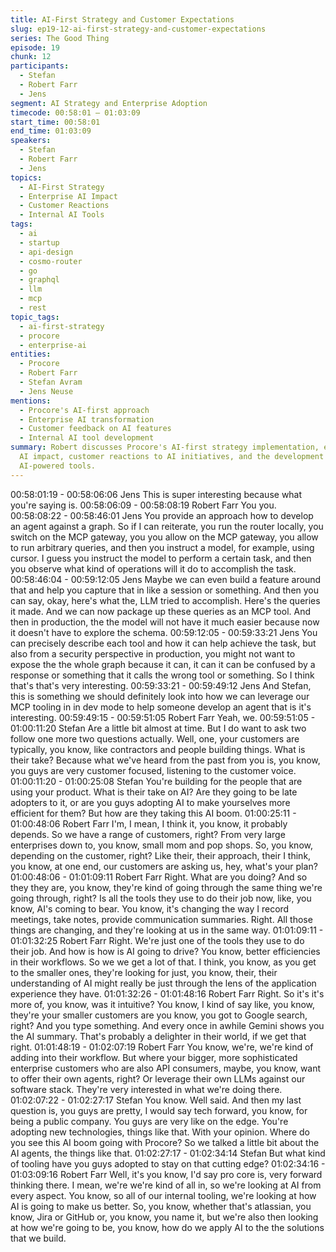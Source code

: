 ```yaml
---
title: AI-First Strategy and Customer Expectations
slug: ep19-12-ai-first-strategy-and-customer-expectations
series: The Good Thing
episode: 19
chunk: 12
participants:
  - Stefan
  - Robert Farr
  - Jens
segment: AI Strategy and Enterprise Adoption
timecode: 00:58:01 – 01:03:09
start_time: 00:58:01
end_time: 01:03:09
speakers:
  - Stefan
  - Robert Farr
  - Jens
topics:
  - AI-First Strategy
  - Enterprise AI Impact
  - Customer Reactions
  - Internal AI Tools
tags:
  - ai
  - startup
  - api-design
  - cosmo-router
  - go
  - graphql
  - llm
  - mcp
  - rest
topic_tags:
  - ai-first-strategy
  - procore
  - enterprise-ai
entities:
  - Procore
  - Robert Farr
  - Stefan Avram
  - Jens Neuse
mentions:
  - Procore's AI-first approach
  - Enterprise AI transformation
  - Customer feedback on AI features
  - Internal AI tool development
summary: Robert discusses Procore's AI-first strategy implementation, exploring enterprise
  AI impact, customer reactions to AI initiatives, and the development of internal
  AI-powered tools.
---
```


00:58:01:19 - 00:58:06:06
Jens
This is super interesting because what you're saying is.
00:58:06:09 - 00:58:08:19
Robert Farr
You you.
00:58:08:22 - 00:58:46:01
Jens
You provide an approach how to develop an agent against a graph. So if I can reiterate, you run
the router locally, you switch on the MCP gateway, you you allow on the MCP gateway, you
allow to run arbitrary queries, and then you instruct a model, for example, using cursor. I guess
you instruct the model to perform a certain task, and then you observe what kind of operations
will it do to accomplish the task.
00:58:46:04 - 00:59:12:05
Jens
Maybe we can even build a feature around that and help you capture that in like a session or
something. And then you can say, okay, here's what the, LLM tried to accomplish. Here's the
queries it made. And we can now package up these queries as an MCP tool. And then in
production, the the model will not have it much easier because now it doesn't have to explore
the schema.
00:59:12:05 - 00:59:33:21
Jens
You can precisely describe each tool and how it can help achieve the task, but also from a
security perspective in production, you might not want to expose the the whole graph because it
can, it can it can be confused by a response or something that it calls the wrong tool or
something. So I think that's that's very interesting.
00:59:33:21 - 00:59:49:12
Jens
And Stefan, this is something we should definitely look into how we can leverage our MCP
tooling in in dev mode to help someone develop an agent that is it's interesting.
00:59:49:15 - 00:59:51:05
Robert Farr
Yeah, we.
00:59:51:05 - 01:00:11:20
Stefan
Are a little bit almost at time. But I do want to ask two follow one more two questions actually.
Well, one, your customers are typically, you know, like contractors and people building things.
What is their take? Because what we've heard from the past from you is, you know, you guys
are very customer focused, listening to the customer voice.
01:00:11:20 - 01:00:25:08
Stefan
You're building for the people that are using your product. What is their take on AI? Are they
going to be late adopters to it, or are you guys adopting AI to make yourselves more efficient for
them? But how are they taking this AI boom.
01:00:25:11 - 01:00:48:06
Robert Farr
I'm, I mean, I think it, you know, it probably depends. So we have a range of customers, right?
From very large enterprises down to, you know, small mom and pop shops. So, you know,
depending on the customer, right? Like their, their approach, their I think, you know, at one end,
our customers are asking us, hey, what's your plan?
01:00:48:06 - 01:01:09:11
Robert Farr
Right. What are you doing? And so they they are, you know, they're kind of going through the
same thing we're going through, right? Is all the tools they use to do their job now, like, you
know, AI's coming to bear. You know, it's changing the way I record meetings, take notes,
provide communication summaries. Right. All those things are changing, and they're looking at
us in the same way.
01:01:09:11 - 01:01:32:25
Robert Farr
Right. We're just one of the tools they use to do their job. And how is how is AI going to drive?
You know, better efficiencies in their workflows. So we we get a lot of that. I think, you know, as
you get to the smaller ones, they're looking for just, you know, their, their understanding of AI
might really be just through the lens of the application experience they have.
01:01:32:26 - 01:01:48:16
Robert Farr
Right. So it's it's more of, you know, was it intuitive? You know, I kind of say like, you know,
they're your smaller customers are you know, you got to Google search, right? And you type
something. And every once in awhile Gemini shows you the AI summary. That's probably a
delighter in their world, if we get that right.
01:01:48:19 - 01:02:07:19
Robert Farr
You know, we're, we're kind of adding into their workflow. But where your bigger, more
sophisticated enterprise customers who are also API consumers, maybe, you know, want to
offer their own agents, right? Or leverage their own LLMs against our software stack. They're
very interested in what we're doing there.
01:02:07:22 - 01:02:27:17
Stefan
You know. Well said. And then my last question is, you guys are pretty, I would say tech forward,
you know, for being a public company. You guys are very like on the edge. You're adopting new
technologies, things like that. With your opinion. Where do you see this AI boom going with
Procore? So we talked a little bit about the AI agents, the things like that.
01:02:27:17 - 01:02:34:14
Stefan
But what kind of tooling have you guys adopted to stay on that cutting edge?
01:02:34:16 - 01:03:09:16
Robert Farr
Well, it's you know, I'd say pro core is, very forward thinking there. I mean, we're we're kind of all
in, so we're looking at AI from every aspect. You know, so all of our internal tooling, we're
looking at how AI is going to make us better. So, you know, whether that's atlassian, you know,
Jira or GitHub or, you know, you name it, but we're also then looking at how we're going to be,
you know, how do we apply AI to the the solutions that we build.
